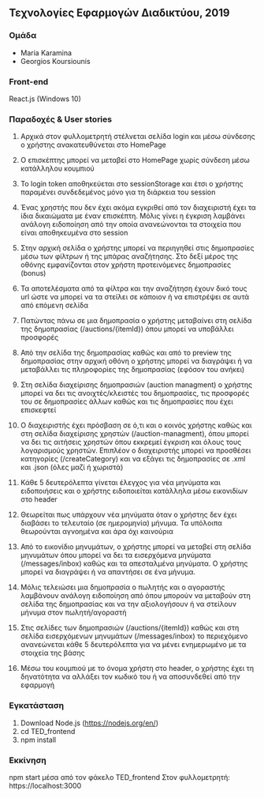## Τεχνολογίες Εφαρμογών Διαδικτύου, 2019

### Ομάδα
- Maria Karamina
- Georgios Koursiounis

### Front-end
React.js (Windows 10)

### Παραδοχές & User stories
1. Αρχικά στον φυλλομετρητή στέλνεται σελίδα login και μέσω σύνδεσης ο χρήστης ανακατευθύνεται στο HomePage

2. Ο επισκέπτης μπορεί να μεταβεί στο HomePage χωρίς σύνδεση μέσω κατάλληλου κουμπιού

3. Το login token αποθηκεύεται στο sessionStorage και έτσι ο χρήστης παραμένει συνδεδεμένος μόνο για τη διάρκεια του session

4. Ένας χρηστής που δεν έχει ακόμα εγκριθεί από τον διαχειριστή έχει τα ίδια δικαιώματα με έναν επισκέπτη.
Μόλις γίνει η έγκριση λαμβάνει ανάλογη ειδοποίηση από την οποία ανανεώνονται τα στοιχεία που είναι αποθηκευμένα στο session

5. Στην αρχική σελίδα ο χρήστης μπορεί να περιηγηθεί στις δημοπρασίες μέσω των φίλτρων ή της μπάρας
αναζήτησης. Στο δεξί μέρος της οθόνης εμφανίζονται στον χρήστη προτεινόμενες δημοπρασίες (bonus)

6. Τα αποτελέσματα από τα φίλτρα και την αναζήτηση έχουν δικό τους url ώστε να μπορεί να τα στείλει σε
κάποιον ή να επιστρέψει σε αυτά από επόμενη σελίδα

7. Πατώντας πάνω σε μια δημοπρασία ο χρήστης μεταβαίνει στη σελίδα της δημοπρασίας (/auctions/{itemId}) όπου
μπορεί να υποβάλλει προσφορές

8. Από την σελίδα της δημοπρασίας καθώς και από το preview της δημοπρασίας στην αρχική οθόνη ο χρήστης
μπορεί να διαγράψει ή να μεταβάλλει τις πληροφορίες της δημοπρασίας (εφόσον του ανήκει)

9. Στη σελίδα διαχείρισης δημοπρασιών (auction managment) ο χρήστης μπορεί να δει τις ανοιχτές/κλειστές του
δημοπρασίες, τις προσφορές του σε δημοπρασίες άλλων καθώς και τις δημοπρασίες 
που έχει επισκεφτεί

10. Ο διαχειριστής έχει πρόσβαση σε ό,τι και ο κοινός χρήστης καθώς και στη σελίδα διαχείρισης χρηστών
(/auction-managment), όπου μπορεί να δει τις αιτήσεις χρηστών όπου εκκρεμεί έγκριση και όλους τους
λογαρισμούς χρηστών. Επιπλέον ο διαχειριστής μπορεί να προσθέσει κατηγορίες (/createCategory) και να εξάγει
τις δημοπρασίες σε .xml και .json (όλες μαζί ή χωριστά)
11. Κάθε 5 δευτερόλεπτα γίνεται έλεγχος για νέα μηνύματα και ειδοποιήσεις και ο χρήστης ειδοποιείται
κατάλληλα μέσω εικονιδίων στο header

12. Θεωρείται πως υπάρχουν νέα μηνύματα όταν ο χρήστης δεν έχει διαβάσει το τελευταίο (σε ημερομηνία)
μήνυμα. Τα υπόλοιπα θεωρούνται αγνοημένα και άρα όχι καινούρια

13. Από το εικονίδιο μηνυμάτων, ο χρήστης μπορεί να μεταβεί στη σελίδα μηνυμάτων όπου μπορεί να δει τα
εισερχόμενα μηνύματα (/messages/inbox) καθώς και τα απεσταλμένα μηνύματα. Ο χρήστης μπορεί να διαγράψει ή να
απαντήσει σε ένα μήνυμα.

14. Μόλις τελειώσει μια δημοπρασία ο πωλητής και ο αγοραστής λαμβάνουν ανάλογη ειδοποίηση από όπου μπορούν
να μεταβούν στη σελίδα της δημοπρασίας και να την αξιολογήσουν ή να στείλουν μήνυμα στον πωλητή/αγοραστή

15. Στις σελίδες των δημοπρασιών (/auctions/{itemId}) καθώς και στη σελίδα εισερχόμενων μηνυμάτων
(/messages/inbox) το περιεχόμενο ανανεώνεται κάθε 5 δευτερόλεπτα για να μένει ενημερωμένο με τα στοιχεία
της βάσης

16. Μέσω του κουμπιού με το όνομα χρήστη στο header, ο χρήστης έχει τη δηνατότητα να αλλάξει τον κωδικό του
ή να αποσυνδεθεί από την εφαρμογή

### Εγκατάσταση

1. Download Node.js (https://nodejs.org/en/)
2. cd TED_frontend
3. npm install

### Εκκίνηση

npm start μέσα από τον φάκελο TED_frontend
Στον φυλλομετρητή: https://localhost:3000

